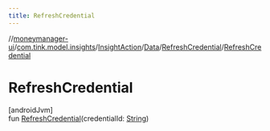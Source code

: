 ```yaml
---
title: RefreshCredential
---
```

//[moneymanager-ui](../../../../../index.html)/[com.tink.model.insights](../../../index.html)/[InsightAction](../../index.html)/[Data](../index.html)/[RefreshCredential](index.html)/[RefreshCredential](-refresh-credential.html)



# RefreshCredential



[androidJvm]\
fun [RefreshCredential](-refresh-credential.html)(credentialId: [String](https://kotlinlang.org/api/latest/jvm/stdlib/kotlin/-string/index.html))




